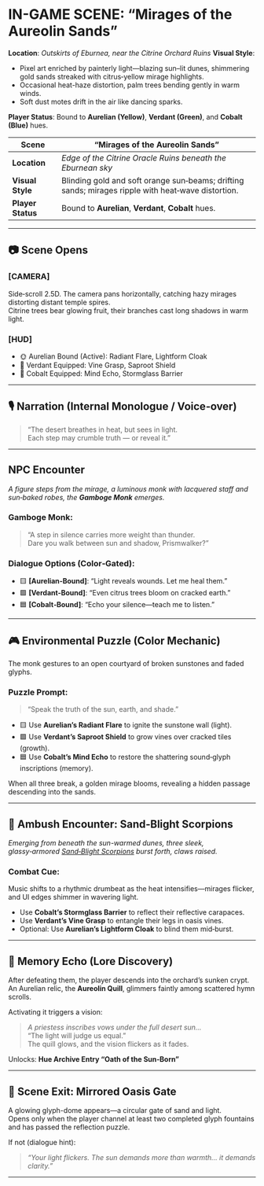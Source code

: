 
# IN-GAME SCENE: “Mirages of the Aureolin Sands”

**Location**: *Outskirts of Eburnea, near the Citrine Orchard Ruins*
**Visual Style**:
  - Pixel art enriched by painterly light—blazing sun–lit dunes, shimmering gold sands streaked with citrus‑yellow mirage highlights.
  - Occasional heat-haze distortion, palm trees bending gently in warm winds.
  - Soft dust motes drift in the air like dancing sparks.

**Player Status**: Bound to **Aurelian (Yellow)**, **Verdant (Green)**, and **Cobalt (Blue)** hues.


| Scene             | “Mirages of the Aureolin Sands”                                                                    |
| ----------------- | -------------------------------------------------------------------------------------------------- |
| **Location**      | *Edge of the Citrine Oracle Ruins beneath the Eburnean sky*                                        |
| **Visual Style**  | Blinding gold and soft orange sun‑beams; drifting sands; mirages ripple with heat‑wave distortion. |
| **Player Status** | Bound to **Aurelian**, **Verdant**, **Cobalt** hues.                                               |

---

## 📷 Scene Opens

### [CAMERA]
Side‑scroll 2.5D. The camera pans horizontally, 
catching hazy mirages distorting distant temple spires.  
Citrine trees bear glowing fruit, their branches cast long shadows in warm light.

### [HUD]
- 🌞 Aurelian Bound (Active): Radiant Flare, Lightform Cloak
- 🌿 Verdant Equipped: Vine Grasp, Saproot Shield
- 🌊 Cobalt Equipped: Mind Echo, Stormglass Barrier

---

## 🎙️ Narration (Internal Monologue / Voice‑over)
> “The desert breathes in heat, but sees in light.  
> Each step may crumble truth — or reveal it.”

---

## NPC Encounter
*A figure steps from the mirage, 
a luminous monk with lacquered staff and sun‑baked robes, 
the **Gamboge Monk** emerges.*

### Gamboge Monk:
> “A step in silence carries more weight than thunder.  
> Dare you walk between sun and shadow, Prismwalker?”

### Dialogue Options (Color‑Gated):
- 🟨 **[Aurelian‑Bound]**: “Light reveals wounds. Let me heal them.”
- 🟩 **[Verdant‑Bound]**: “Even citrus trees bloom on cracked earth.”
- 🟦 **[Cobalt‑Bound]**: “Echo your silence—teach me to listen.”

---

## 🎮 Environmental Puzzle (Color Mechanic)

The monk gestures to an open courtyard of broken sunstones and faded glyphs.

### Puzzle Prompt:
> “Speak the truth of the sun, earth, and shade.”

- 🟨 Use **Aurelian’s Radiant Flare** to ignite the sunstone wall (light).
- 🟩 Use **Verdant’s Saproot Shield** to grow vines over cracked tiles (growth).
- 🟦 Use **Cobalt’s Mind Echo** to restore the shattering sound‑glyph inscriptions (memory).

When all three break, a golden mirage blooms, 
revealing a hidden passage descending into the sands.

---

## 👹 Ambush Encounter: Sand‑Blight Scorpions
*Emerging from beneath the sun-warmed dunes, three sleek, 
glassy‑armored [Sand‑Blight Scorpions]() burst forth, claws raised.*

### Combat Cue:
Music shifts to a rhythmic drumbeat 
as the heat intensifies—mirages flicker, and UI edges shimmer in wavering light.
- Use **Cobalt’s Stormglass Barrier** to reflect their reflective carapaces.
- Use **Verdant’s Vine Grasp** to entangle their legs in oasis vines.
- Optional: Use **Aurelian’s Lightform Cloak** to blind them mid‑burst.

---

## 🧠 Memory Echo (Lore Discovery)

After defeating them, the player descends into the orchard’s sunken crypt.  
An Aurelian relic, the **Aureolin Quill**, glimmers faintly among scattered hymn scrolls.

Activating it triggers a vision:  
> *A priestess inscribes vows under the full desert sun…*  
> “The light will judge us equal.”  
> The quill glows, and the vision flickers as it fades.

Unlocks: **Hue Archive Entry “Oath of the Sun‑Born”**

---

## 🚪 Scene Exit: Mirrored Oasis Gate

A glowing glyph-dome appears—a circular gate of sand and light.  
Opens only when the player channel at least two completed glyph fountains 
and has passed the reflection puzzle.

If not (dialogue hint):
> *“Your light flickers. The sun demands more than warmth… it demands clarity.”*

---

